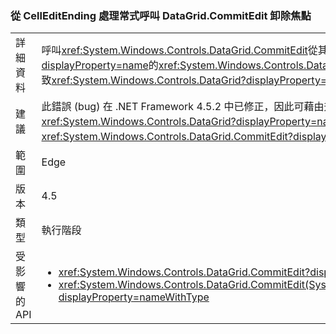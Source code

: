 ### <a name="calling-datagridcommitedit-from-a-celleditending-handler-drops-focus"></a>從 CellEditEnding 處理常式呼叫 DataGrid.CommitEdit 卸除焦點

|   |   |
|---|---|
|詳細資料|呼叫<xref:System.Windows.Controls.DataGrid.CommitEdit>從其中一個<xref:System.Windows.Controls.DataGrid?displayProperty=name>的<xref:System.Windows.Controls.DataGrid.CellEditEnding?displayProperty=name>事件處理常式會導致<xref:System.Windows.Controls.DataGrid?displayProperty=name>失去焦點。|
|建議|此錯誤 (bug) 在 .NET Framework 4.5.2 中已修正，因此可藉由升級 .NET Framework 來避免。 或者，明確地重新選取避免<xref:System.Windows.Controls.DataGrid?displayProperty=name>之後呼叫<xref:System.Windows.Controls.DataGrid.CommitEdit?displayProperty=name>。|
|範圍|Edge|
|版本|4.5|
|類型|執行階段|
|受影響的 API|<ul><li><xref:System.Windows.Controls.DataGrid.CommitEdit?displayProperty=nameWithType></li><li><xref:System.Windows.Controls.DataGrid.CommitEdit(System.Windows.Controls.DataGridEditingUnit,System.Boolean)?displayProperty=nameWithType></li></ul>|

